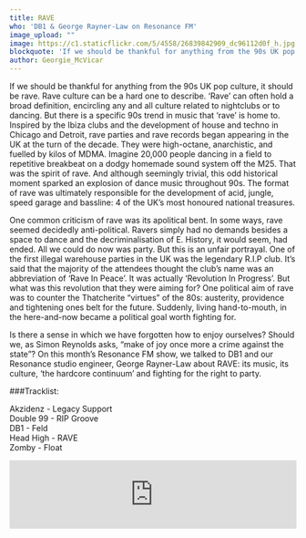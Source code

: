 ```yaml
---
title: RAVE
who: 'DB1 & George Rayner-Law on Resonance FM'
image_upload: ""
image: https://c1.staticflickr.com/5/4558/26839842909_dc96112d0f_h.jpg
blockquote: 'If we should be thankful for anything from the 90s UK pop culture, it should rave. The rave culture of 90s UK can be a hard one to describe. ‘Rave’ can often hold a broad definition, encircling any and all culture related to nightclubs or to dancing. But there is a specific 90s trend in music culture that ‘rave’ is home to. Inspired by the Ibiza clubs and the development of house and techno in Chicago and Detroit, rave parties and rave records began appearing in the UK at the turn of the decade. They were high-octane, anarchistic, and fuelled by kilos of MDMA. Imagine 20,000 people dancing in a field to repetitive breakbeat on a homemade sound system off the M25. This was the spirit of rave. Although seemingly trivial, this odd historical moment in UK culture sparked an explosion of dance music throughout 90s. The format of rave was ultimately responsible for the development of acid, jungle, speed garage and bassline: some of the UK’s most urgent and innovative music from the past 20 years.'
author: Georgie_McVicar
---
```

If we should be thankful for anything from the 90s UK pop culture, it should be rave. Rave culture can be a hard one to describe. ‘Rave’ can often hold a broad definition, encircling any and all culture related to nightclubs or to dancing. But there is a specific 90s trend in music that ‘rave’ is home to. Inspired by the Ibiza clubs and the development of house and techno in Chicago and Detroit, rave parties and rave records began appearing in the UK at the turn of the decade. They were high-octane, anarchistic, and fuelled by kilos of MDMA. Imagine 20,000 people dancing in a field to repetitive breakbeat on a dodgy homemade sound system off the M25. That was the spirit of rave. And although seemingly trivial, this odd historical moment  sparked an explosion of dance music throughout 90s. The format of rave was ultimately responsible for the development of acid, jungle, speed garage and bassline: 4 of the UK’s most honoured national treasures. 

One common criticism of rave was its apolitical bent. In some ways, rave seemed decidedly anti-political. Ravers simply had no demands besides a space to dance and the decriminalisation of E. History, it would seem, had ended. All we could do now was party. But this is an unfair portrayal. One of the first illegal warehouse parties in the UK was the legendary R.I.P club. It’s said that the majority of the attendees thought the club’s name was an abbreviation of ‘Rave In Peace’. It was actually ‘Revolution In Progress’. But what was this revolution that they were aiming for? One political aim of rave was to counter the Thatcherite “virtues” of the 80s: austerity, providence and tightening ones belt for the future. Suddenly, living hand-to-mouth, in the here-and-now became a political goal worth fighting for. 

Is there a sense in which we have forgotten how to enjoy ourselves? Should we, as Simon Reynolds asks, “make of joy once more a crime against the state”? On this month’s Resonance FM show, we talked to DB1 and our Resonance studio engineer, George Rayner-Law about RAVE: its music, its culture, ‘the hardcore continuum’ and fighting for the right to party. 

###Tracklist:

Akzidenz - Legacy Support <br>
Double 99 - RIP Groove <br>
DB1 - Feld <br>
Head High - RAVE <br>
Zomby - Float <br>

<iframe width="100%" height="120" src="https://www.mixcloud.com/widget/iframe/?hide_cover=1&light=1&feed=%2FResonance%2Fstray-landings-23rd-november-2017%2F" frameborder="0" ></iframe>
